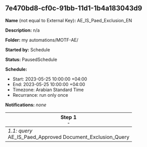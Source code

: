 ## 7e470bd8-cf0c-91bb-11d1-1b4a183043d9

**Name** (not equal to External Key)**:** AE_IS_Paed_Exclusion_EN

**Description:** n/a

**Folder:** my automations/MOTF-AE/

**Started by:** Schedule

**Status:** PausedSchedule

**Schedule:**

* Start: 2023-05-25 10:00:00 +04:00
* End: 2023-05-25 10:00:00 +04:00
* Timezone: Arabian Standard Time
* Recurrance: run only once

**Notifications:** _none_


| Step 1<br>_<small>-</small>_ |
| --- |
| _1.1: query_<br>AE_IS_Paed_Approved Document_Exclusion_Query |
